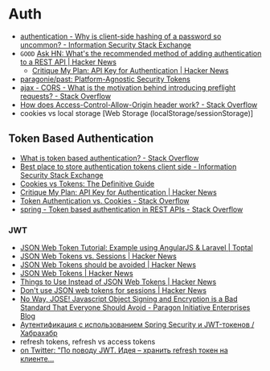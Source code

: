 # Auth
- [authentication - Why is client-side hashing of a password so uncommon? - Information Security Stack Exchange](https://security.stackexchange.com/questions/53594/why-is-client-side-hashing-of-a-password-so-uncommon#53606)
- `GOOD` [Ask HN: What's the recommended method of adding authentication to a REST API | Hacker News](https://news.ycombinator.com/item?id=16157002)
    - [Critique My Plan: API Key for Authentication | Hacker News](https://news.ycombinator.com/item?id=16006394)    
- [paragonie/past: Platform-Agnostic Security Tokens](https://github.com/paragonie/past)
- [ajax - CORS - What is the motivation behind introducing preflight requests? - Stack Overflow](https://stackoverflow.com/questions/15381105/cors-what-is-the-motivation-behind-introducing-preflight-requests)
- [How does Access-Control-Allow-Origin header work? - Stack Overflow](https://stackoverflow.com/questions/10636611/how-does-access-control-allow-origin-header-work)
- cookies vs local storage [Web Storage (localStorage/sessionStorage)]

## Token Based Authentication
- [What is token based authentication? - Stack Overflow](https://stackoverflow.com/questions/1592534/what-is-token-based-authentication#1592572)
- [Best place to store authentication tokens client side - Information Security Stack Exchange](https://security.stackexchange.com/questions/80727/best-place-to-store-authentication-tokens-client-side#80767)
- [Cookies vs Tokens: The Definitive Guide](https://auth0.com/blog/cookies-vs-tokens-definitive-guide/)
- [Critique My Plan: API Key for Authentication | Hacker News](https://news.ycombinator.com/item?id=16006394)
- [Token Authentication vs. Cookies - Stack Overflow](https://stackoverflow.com/questions/17000835/token-authentication-vs-cookies)
- [spring - Token based authentication in REST APIs - Stack Overflow](https://stackoverflow.com/questions/36273905/token-based-authentication-in-rest-apis)

### JWT
- [JSON Web Token Tutorial: Example using AngularJS & Laravel | Toptal](https://www.toptal.com/web/cookie-free-authentication-with-json-web-tokens-an-example-in-laravel-and-angularjs)
- [JSON Web Tokens vs. Sessions | Hacker News](https://news.ycombinator.com/item?id=11929267)
- [JSON Web Tokens should be avoided | Hacker News](https://news.ycombinator.com/item?id=13865459)
- [JSON Web Tokens | Hacker News](https://news.ycombinator.com/item?id=8283006)
- [Things to Use Instead of JSON Web Tokens | Hacker News](https://news.ycombinator.com/item?id=14290114)
- [Don't use JSON web tokens for sessions | Hacker News](https://news.ycombinator.com/item?id=11895440)
- [No Way, JOSE! Javascript Object Signing and Encryption is a Bad Standard That Everyone Should Avoid - Paragon Initiative Enterprises Blog](https://paragonie.com/blog/2017/03/jwt-json-web-tokens-is-bad-standard-that-everyone-should-avoid)
- [Аутентификация с использованием Spring Security и JWT-токенов / Хабрахабр](https://habrahabr.ru/post/278411/)
- refresh tokens, refresh vs access tokens 
- [on Twitter: "По поводу JWT. Идея – хранить refresh токен на клиенте...](https://twitter.com/kostenko/status/956172909428457472)
